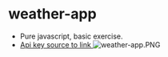# weather-app

- Pure javascript, basic exercise.
- [Api key source to link ](https://home.openweathermap.org/api_keys)
 ![weather-app.PNG](https://raw.githubusercontent.com/omerayilmazdir/weather-app/main/weather-app.PNG?token=GHSAT0AAAAAACIFGIGUIRVUNZQ3P2HDVW2OZIUQP7Q)
